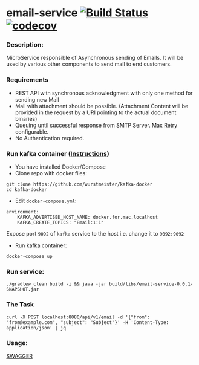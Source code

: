 email-service [![Build Status](https://travis-ci.org/VladimirYushkevich/email-service.svg?branch=master)](https://travis-ci.org/VladimirYushkevich/email-service) [![codecov](https://codecov.io/gh/VladimirYushkevich/email-service/branch/master/graph/badge.svg)](https://codecov.io/gh/VladimirYushkevich/email-service)
=
### Description:

MicroService responsible of Asynchronous sending of Emails. It will be used by
various other components to send mail to end customers.

### Requirements

- REST API with synchronous acknowledgment with only one method for sending new Mail
- Mail with attachment should be possible. (Attachment Content will be provided in the request by a
URI pointing to the actual document binaries)
- Queuing until successful response from SMTP Server. Max Retry configurable.
- No Authentication required.

### Run kafka container ([Instructions](http://wurstmeister.github.io/kafka-docker/))
- You have installed Docker/Compose
- Clone repo with docker files:
```
git clone https://github.com/wurstmeister/kafka-docker
cd kafka-docker
```
- Edit `docker-compose.yml`:
```
environment:
    KAFKA_ADVERTISED_HOST_NAME: docker.for.mac.localhost
    KAFKA_CREATE_TOPICS: "Email:1:1"
```
  Expose port `9092` of `kafka` service to the host i.e. change it to `9092:9092`
- Run kafka container:
```
docker-compose up
```

### Run service:
```
./gradlew clean build -i && java -jar build/libs/email-service-0.0.1-SNAPSHOT.jar
```
### The Task
```
curl -X POST localhost:8080/api/v1/email -d '{"from": "from@example.com", "subject": "Subject"}' -H 'Content-Type: application/json' | jq
```
### Usage:

[SWAGGER](http://localhost:8080/swagger-ui.html)